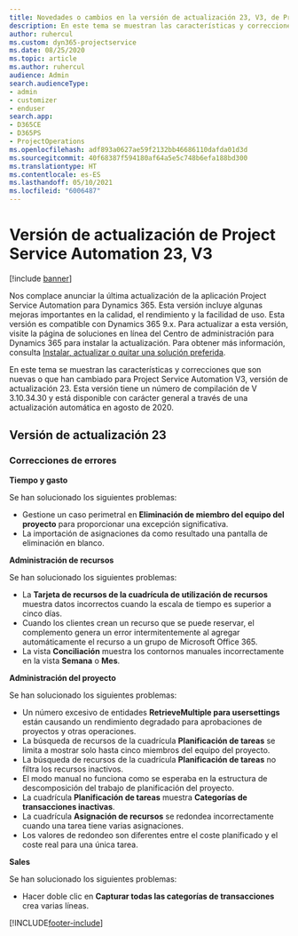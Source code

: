 ```yaml
---
title: Novedades o cambios en la versión de actualización 23, V3, de Project Service Automation
description: En este tema se muestran las características y correcciones que están disponibles en la versión de actualización 23, V3, de Project Service Automation.
author: ruhercul
ms.custom: dyn365-projectservice
ms.date: 08/25/2020
ms.topic: article
ms.author: ruhercul
audience: Admin
search.audienceType:
- admin
- customizer
- enduser
search.app:
- D365CE
- D365PS
- ProjectOperations
ms.openlocfilehash: adf893a0627ae59f2132bb46686110dafda01d3d
ms.sourcegitcommit: 40f68387f594180af64a5e5c748b6efa188bd300
ms.translationtype: HT
ms.contentlocale: es-ES
ms.lasthandoff: 05/10/2021
ms.locfileid: "6006487"
---
```

# <a name="project-service-automation-update-release-23-v3"></a>Versión de actualización de Project Service Automation 23, V3

[!include [banner](../includes/psa-now-project-operations.md)]

Nos complace anunciar la última actualización de la aplicación Project Service Automation para Dynamics 365. Esta versión incluye algunas mejoras importantes en la calidad, el rendimiento y la facilidad de uso. Esta versión es compatible con Dynamics 365 9.x. Para actualizar a esta versión, visite la página de soluciones en línea del Centro de administración para Dynamics 365 para instalar la actualización. Para obtener más información, consulta [Instalar, actualizar o quitar una solución preferida](/power-platform/admin/install-remove-preferred-solution).

En este tema se muestran las características y correcciones que son nuevas o que han cambiado para Project Service Automation V3, versión de actualización 23. Esta versión tiene un número de compilación de V 3.10.34.30 y está disponible con carácter general a través de una actualización automática en agosto de 2020.

## <a name="update-release-23"></a>Versión de actualización 23

### <a name="bug-fixes"></a>Correcciones de errores

**Tiempo y gasto**

Se han solucionado los siguientes problemas:
- Gestione un caso perimetral en **Eliminación de miembro del equipo del proyecto** para proporcionar una excepción significativa.
- La importación de asignaciones da como resultado una pantalla de eliminación en blanco.

**Administración de recursos**

Se han solucionado los siguientes problemas:

- La **Tarjeta de recursos de la cuadrícula de utilización de recursos** muestra datos incorrectos cuando la escala de tiempo es superior a cinco días.
- Cuando los clientes crean un recurso que se puede reservar, el complemento genera un error intermitentemente al agregar automáticamente el recurso a un grupo de Microsoft Office 365.
- La vista **Conciliación** muestra los contornos manuales incorrectamente en la vista **Semana** o **Mes**.

**Administración del proyecto**

Se han solucionado los siguientes problemas:

- Un número excesivo de entidades **RetrieveMultiple para usersettings** están causando un rendimiento degradado para aprobaciones de proyectos y otras operaciones.
- La búsqueda de recursos de la cuadrícula **Planificación de tareas** se limita a mostrar solo hasta cinco miembros del equipo del proyecto. 
- La búsqueda de recursos de la cuadrícula **Planificación de tareas** no filtra los recursos inactivos.
- El modo manual no funciona como se esperaba en la estructura de descomposición del trabajo de planificación del proyecto.
- La cuadrícula **Planificación de tareas** muestra **Categorías de transacciones inactivas**.
- La cuadrícula **Asignación de recursos** se redondea incorrectamente cuando una tarea tiene varias asignaciones.
- Los valores de redondeo son diferentes entre el coste planificado y el coste real para una única tarea.

**Sales**

Se han solucionado los siguientes problemas:

- Hacer doble clic en **Capturar todas las categorías de transacciones** crea varias líneas.


[!INCLUDE[footer-include](../includes/footer-banner.md)]